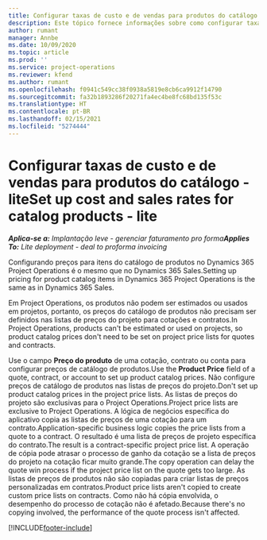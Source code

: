 ```yaml
---
title: Configurar taxas de custo e de vendas para produtos do catálogo - lite
description: Este tópico fornece informações sobre como configurar taxas de custo e vendas para itens em um catálogo de produtos.
author: rumant
manager: Annbe
ms.date: 10/09/2020
ms.topic: article
ms.prod: ''
ms.service: project-operations
ms.reviewer: kfend
ms.author: rumant
ms.openlocfilehash: f0941c549cc38f0938a5819e8cb6ca9912f14790
ms.sourcegitcommit: fa32b1893286f20271fa4ec4be8fc68bd135f53c
ms.translationtype: HT
ms.contentlocale: pt-BR
ms.lasthandoff: 02/15/2021
ms.locfileid: "5274444"
---
```

# <a name="set-up-cost-and-sales-rates-for-catalog-products---lite"></a><span data-ttu-id="c42cc-103">Configurar taxas de custo e de vendas para produtos do catálogo - lite</span><span class="sxs-lookup"><span data-stu-id="c42cc-103">Set up cost and sales rates for catalog products - lite</span></span>

<span data-ttu-id="c42cc-104">_**Aplica-se a:** Implantação leve - gerenciar faturamento pro forma_</span><span class="sxs-lookup"><span data-stu-id="c42cc-104">_**Applies To:** Lite deployment - deal to proforma invoicing_</span></span>


<span data-ttu-id="c42cc-105">Configurando preços para itens do catálogo de produtos no Dynamics 365 Project Operations é o mesmo que no Dynamics 365 Sales.</span><span class="sxs-lookup"><span data-stu-id="c42cc-105">Setting up pricing for product catalog items in Dynamics 365 Project Operations is the same as in Dynamics 365 Sales.</span></span>

<span data-ttu-id="c42cc-106">Em Project Operations, os produtos não podem ser estimados ou usados em projetos, portanto, os preços do catálogo de produtos não precisam ser definidos nas listas de preços do projeto para cotações e contratos.</span><span class="sxs-lookup"><span data-stu-id="c42cc-106">In Project Operations, products can't be estimated or used on projects, so product catalog prices don't need to be set on project price lists for quotes and contracts.</span></span>

<span data-ttu-id="c42cc-107">Use o campo **Preço do produto** de uma cotação, contrato ou conta para configurar preços de catálogo de produtos.</span><span class="sxs-lookup"><span data-stu-id="c42cc-107">Use the **Product Price** field of a quote, contract, or account to set up product catalog prices.</span></span> <span data-ttu-id="c42cc-108">Não configure preços de catálogo de produtos nas listas de preços do projeto.</span><span class="sxs-lookup"><span data-stu-id="c42cc-108">Don't set up product catalog prices in the project price lists.</span></span> <span data-ttu-id="c42cc-109">As listas de preços do projeto são exclusivas para o Project Operations.</span><span class="sxs-lookup"><span data-stu-id="c42cc-109">Project price lists are exclusive to Project Operations.</span></span> <span data-ttu-id="c42cc-110">A lógica de negócios específica do aplicativo copia as listas de preços de uma cotação para um contrato.</span><span class="sxs-lookup"><span data-stu-id="c42cc-110">Application-specific business logic copies the price lists from a quote to a contract.</span></span> <span data-ttu-id="c42cc-111">O resultado é uma lista de preços de projeto específica do contrato.</span><span class="sxs-lookup"><span data-stu-id="c42cc-111">The result is a contract-specific project price list.</span></span> <span data-ttu-id="c42cc-112">A operação de cópia pode atrasar o processo de ganho da cotação se a lista de preços do projeto na cotação ficar muito grande.</span><span class="sxs-lookup"><span data-stu-id="c42cc-112">The copy operation can delay the quote win process if the project price list on the quote gets too large.</span></span> <span data-ttu-id="c42cc-113">As listas de preços de produtos não são copiadas para criar listas de preços personalizadas em contratos.</span><span class="sxs-lookup"><span data-stu-id="c42cc-113">Product price lists aren't copied to create custom price lists on contracts.</span></span> <span data-ttu-id="c42cc-114">Como não há cópia envolvida, o desempenho do processo de cotação não é afetado.</span><span class="sxs-lookup"><span data-stu-id="c42cc-114">Because there's no copying involved, the performance of the quote process isn't affected.</span></span>


[!INCLUDE[footer-include](../../includes/footer-banner.md)]